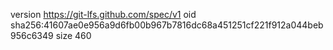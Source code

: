 version https://git-lfs.github.com/spec/v1
oid sha256:41607ae0e956a9d6fb00b967b7816dc68a451251cf221f912a044beb956c6349
size 460
